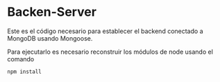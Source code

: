 # Backen-Server

Este es el código necesario para establecer el backend conectado a MongoDB usando Mongoose.

Para ejecutarlo es necesario reconstruir los módulos de node usando el comando

``````
npm install

``````

